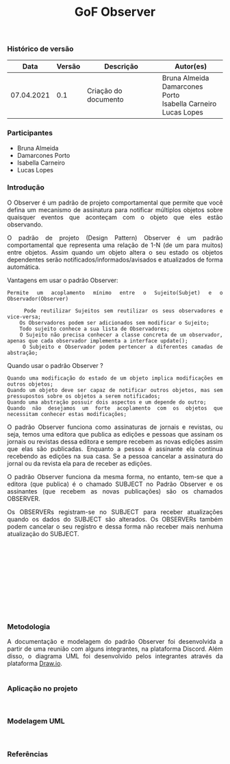 # <center> GoF Observer
<br>
    
### Histórico de versão<br>

|Data | Versão | Descrição | Autor(es)|
| -- | -- | -- | -- |
| 07.04.2021 | 0.1 | Criação do documento | Bruna Almeida<br>Damarcones Porto<br>Isabella Carneiro<br>Lucas Lopes|

### Participantes

* Bruna Almeida
* Damarcones Porto
* Isabella Carneiro
* Lucas Lopes

### Introdução
<div align="justify">

O Observer é um padrão de projeto comportamental que permite que você defina um mecanismo de assinatura para notificar múltiplos objetos sobre quaisquer eventos que aconteçam com o objeto que eles estão observando.

O padrão de projeto (Design Pattern) Observer é um padrão comportamental que representa uma relação de 1-N (de um para muitos) entre objetos. Assim quando um objeto altera o seu estado os objetos dependentes serão notificados/informados/avisados e atualizados de forma automática.

Vantagens em usar o padrão Observer:

    Permite um acoplamento mínimo entre o Sujeito(Subjet) e o Observador(Observer)

        Pode reutilizar Sujeitos sem reutilizar os seus observadores e vice-versa;
        Os Observadores podem ser adicionados sem modificar o Sujeito;
        Todo sujeito conhece a sua lista de Observadores;
        O Sujeito não precisa conhecer a classe concreta de um observador, apenas que cada observador implementa a interface update();
        O Subjeito e Observador podem pertencer a diferentes camadas de abstração;

Quando usar o padrão Observer ?

    Quando uma modificação do estado de um objeto implica modificações em outros objetos;
    Quando um objeto deve ser capaz de notificar outros objetos, mas sem pressupostos sobre os objetos a serem notificados;
    Quando uma abstração possuir dois aspectos e um depende do outro;
    Quando não desejamos um forte acoplamento com os objetos que necessitam conhecer estas modificações;

O padrão Observer funciona como assinaturas de jornais e revistas, ou seja, temos uma editora que publica as edições e pessoas que assinam os jornais ou revistas dessa editora e sempre recebem as novas edições assim que elas são publicadas. Enquanto a pessoa é assinante ela continua recebendo as edições na sua casa. Se a pessoa cancelar a assinatura do jornal ou da revista ela para de receber as edições.

O padrão Observer funciona da mesma forma, no entanto, tem-se que a editora (que publica) é o chamado SUBJECT no Padrão Observer e os assinantes (que recebem as novas publicações) são os chamados OBSERVER.

Os OBSERVERs registram-se no SUBJECT para receber atualizações quando os dados do SUBJECT são alterados. Os OBSERVERs também podem cancelar o seu registro e dessa forma não receber mais nenhuma atualização do SUBJECT.


<br><br>



<br><br>



<br><br>

</div><br>

### Metodologia

<div align="justify">
A documentação e modelagem do padrão Observer foi desenvolvida a partir de uma reunião com alguns integrantes, na plataforma Discord. Além disso, o diagrama UML foi desenvolvido pelos integrantes através da plataforma <a href="https://app.diagrams.net/">Draw.io</a>.
</div><br>

### Aplicação no projeto
<div align="justify">


</div> <br>

### Modelagem UML
<div align="justify">

</div> <br>

### Referências



